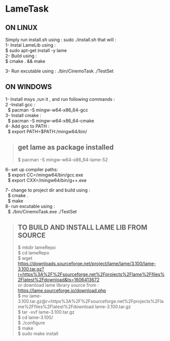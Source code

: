 # LameTask

## ON LINUX ##
Simply run install.sh using : sudo ./install.sh that will : <br/>
1- Instal LameLib using : <br/>
   $ sudo apt-get install -y lame <br/>
2- Build using : <br/>
   $ cmake . && make <br/>

3- Run excutable using : ./bin/CinemoTask ./TestSet

## ON WINDOWS ##
1- Install msys ,run it , and run following commands :<br/>
2 -Install gcc : <br/>
&nbsp;&nbsp;$ pacman -S mingw-w64-x86_64-gcc <br/>
3- Install cmake : <br/>
&nbsp;&nbsp;$ pacman -S mingw-w64-x86_64-cmake <br/>
4- Add gcc to PATH : <br/>
&nbsp;&nbsp;$ export PATH=$PATH:/mingw64/bin/ <br/>

> ## get lame as package installed <br/>
>  $ pacman -S mingw-w64-x86_64-lame-52 <br/>

6- set up compiler paths: <br/>
&nbsp;&nbsp;$ export CC=/mingw64/bin/gcc.exe <br/>
&nbsp;&nbsp;$ export CXX=/mingw64/bin/g++.exe <br/>

7- change to project dir and build using : <br/>
&nbsp;&nbsp;$ cmake . <br/>
&nbsp;&nbsp;$ make <br/>
8- run excutable using : <br/>
&nbsp;&nbsp;$ ./bin/CinemoTask.exe ./TestSet<br/>

> ## TO BUILD AND INSTALL LAME LIB FROM SOURCE 
>$ mkdir lameRepo <br/>
$ cd lameRepo<br/>
$ wget https://downloads.sourceforge.net/project/lame/lame/3.100/lame-3.100.tar.gz?r=https%3A%2F%2Fsourceforge.net%2Fprojects%2Flame%2Ffiles%2Flatest%2Fdownload&ts=1606413672 <br/> or download lame library source from : https://lame.sourceforge.io/download.php <br/> 
$ mv lame-3.100.tar.gz@r=https%3A%2F%2Fsourceforge.net%2Fprojects%2Flame%2Ffiles%2Flatest%2Fdownload lame-3.100.tar.gz <br/>
$ tar -xvf lame-3.100.tar.gz <br/>
$ cd lame-3.100/ <br/>
$ ./configure <br/>
$ make <br/>
$ sudo make install






